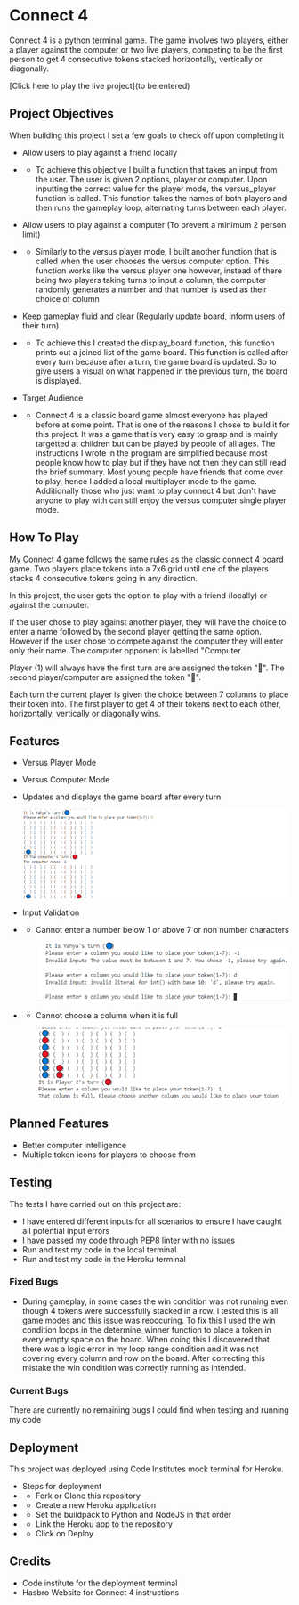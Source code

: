 # Connect 4

Connect 4 is a python terminal game. The game involves two players, either a player against the computer or two live players, competing to be the first person to get 4 consecutive tokens stacked horizontally, vertically or diagonally.

[Click here to play the live project](to be entered)

## Project Objectives
When building this project I set a few goals to check off upon completing it

- Allow users to play against a friend locally

- - To achieve this objective I built a function that takes an input from the user. The user is given 2 options, player or computer. Upon inputting the correct value for the player mode, the versus_player function is called. This function takes the names of both players and then runs the gameplay loop, alternating turns between each player.

- Allow users to play against a computer (To prevent a minimum 2 person limit)

- - Similarly to the versus player mode, I built another function that is called when the user chooses the versus computer option. This function works like the versus player one however, instead of there being two players taking turns to input a column, the computer randomly generates a number and that number is used as their choice of column

- Keep gameplay fluid and clear (Regularly update board, inform users of their turn)

- - To achieve this I created the display_board function, this function prints out a joined list of the game board. This function is called after every turn because after a turn, the game board is updated. So to give users a visual on what happened in the previous turn, the board is displayed.

- Target Audience
- - Connect 4 is a classic board game almost everyone has played before at some point. That is one of the reasons I chose to build it for this project. It was a game that is very easy to grasp and is mainly targetted at children but can be played by people of all ages. The instructions I wrote in the program are simplified because most people know how to play but if they have not then they can still read the brief summary. Most young people have friends that come over to play, hence I added a local multiplayer mode to the game. Additionally those who just want to play connect 4 but don't have anyone to play with can still enjoy the versus computer single player mode.

## How To Play

My Connect 4 game follows the same rules as the classic connect 4 board game. Two players place tokens into a 7x6 grid until one of the players stacks 4 consecutive tokens going in any direction.

In this project, the user gets the option to play with a friend (locally) or against the computer.

If the user chose to play against another player, they will have the choice to enter a name followed by the second player getting the same option. However if the user chose to compete against the computer they will enter only their name. The computer opponent is labelled "Computer.

Player (1) will always have the first turn are are assigned the token "🔵". The second player/computer are assigned the token "🔴".

Each turn the current player is given the choice between 7 columns to place their token into. The first player to get 4 of their tokens next to each other, horizontally, vertically or diagonally wins.

## Features
- Versus Player Mode
- Versus Computer Mode
- Updates and displays the game board after every turn

	![Image showing board display functionality after every turn](/assets/images/Display.png)

- Input Validation
- - Cannot enter a number below 1 or above 7 or non number characters

	![Image showing input validation for numbers below 1, above 7 and non number inputs](/assets/images/Validation.png)

- - Cannot choose a column when it is full

	![Image showing input validation when user selects a column that is already full](/assets/images/Full-column.png)

## Planned Features
- Better computer intelligence
- Multiple token icons for players to choose from

## Testing
The tests I have carried out on this project are:

- I have entered different inputs for all scenarios to ensure I have caught all potential input errors
- I have passed my code through PEP8 linter with no issues
- Run and test my code in the local terminal
- Run and test my code in the Heroku terminal

### Fixed Bugs
- During gameplay, in some cases the win condition was not running even though 4 tokens were successfully stacked in a row. I tested this is all game modes and this issue was reoccuring. To fix this I used the win condition loops in the determine_winner function to place a token in every empty space on the board. When doing this I discovered that there was a logic error in my loop range condition and it was not covering every column and row on the board. After correcting this mistake the win condition was correctly running as intended.

### Current Bugs
There are currently no remaining bugs I could find when testing and running my code

## Deployment
This project was deployed using Code Institutes mock terminal for Heroku.

- Steps for deployment
- - Fork or Clone this repository
- - Create a new Heroku application
- - Set the buildpack to Python and NodeJS in that order
- - Link the Heroku app to the repository
- - Click on Deploy

## Credits
- Code institute for the deployment terminal
- Hasbro Website for Connect 4 instructions